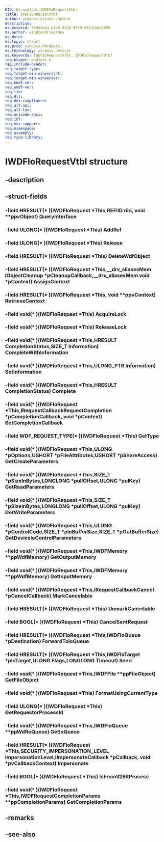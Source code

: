 ```yaml
---
UID: NS.wudfddi.IWDFIoRequestVtbl
title: IWDFIoRequestVtbl
author: windows-driver-content
description: 
ms.assetid: 918ddb5a-e348-4538-9770-93131e6a485b
ms.author: windowsdriverdev
ms.date: 
ms.topic: struct
ms.prod: windows-hardware
ms.technology: windows-devices
ms.keywords: IWDFIoRequestVtbl, IWDFIoRequestVtbl
req.header: wudfddi.h
req.include-header:
req.target-type:
req.target-min-winverclnt:
req.target-min-winversvr:
req.kmdf-ver:
req.umdf-ver:
req.lib:
req.dll:
req.ddi-compliance:
req.alt-api:
req.alt-loc:
req.unicode-ansi:
req.idl:
req.max-support:
req.namespace:
req.assembly:
req.type-library:
---
```


# IWDFIoRequestVtbl structure

## -description



## -struct-fields

### -field HRESULT(* )(IWDFIoRequest *This,REFIID riid, void **ppvObject) QueryInterface			
 	
### -field ULONG(* )(IWDFIoRequest *This) AddRef			
 	
### -field ULONG(* )(IWDFIoRequest *This) Release			
 	
### -field HRESULT(* )(IWDFIoRequest *This) DeleteWdfObject			
 	
### -field HRESULT(* )(IWDFIoRequest *This,__drv_aliasesMem IObjectCleanup *pCleanupCallback,__drv_aliasesMem void *pContext) AssignContext			
 	
### -field HRESULT(* )(IWDFIoRequest *This, void **ppvContext) RetrieveContext			
 	
### -field void(* )(IWDFIoRequest *This) AcquireLock			
 	
### -field void(* )(IWDFIoRequest *This) ReleaseLock			
 	
### -field void(* )(IWDFIoRequest *This,HRESULT CompletionStatus,SIZE_T Information) CompleteWithInformation			
 	
### -field void(* )(IWDFIoRequest *This,ULONG_PTR Information) SetInformation			
 	
### -field void(* )(IWDFIoRequest *This,HRESULT CompletionStatus) Complete			
 	
### -field void(* )(IWDFIoRequest *This,IRequestCallbackRequestCompletion *pCompletionCallback, void *pContext) SetCompletionCallback			
 	
### -field WDF_REQUEST_TYPE(* )(IWDFIoRequest *This) GetType			
 	
### -field void(* )(IWDFIoRequest *This,ULONG *pOptions,USHORT *pFileAttributes,USHORT *pShareAccess) GetCreateParameters			
 	
### -field void(* )(IWDFIoRequest *This,SIZE_T *pSizeInBytes,LONGLONG *pullOffset,ULONG *pulKey) GetReadParameters			
 	
### -field void(* )(IWDFIoRequest *This,SIZE_T *pSizeInBytes,LONGLONG *pullOffset,ULONG *pulKey) GetWriteParameters			
 	
### -field void(* )(IWDFIoRequest *This,ULONG *pControlCode,SIZE_T *pInBufferSize,SIZE_T *pOutBufferSize) GetDeviceIoControlParameters			
 	
### -field void(* )(IWDFIoRequest *This,IWDFMemory **ppWdfMemory) GetOutputMemory			
 	
### -field void(* )(IWDFIoRequest *This,IWDFMemory **ppWdfMemory) GetInputMemory			
 	
### -field void(* )(IWDFIoRequest *This,IRequestCallbackCancel *pCancelCallback) MarkCancelable			
 	
### -field HRESULT(* )(IWDFIoRequest *This) UnmarkCancelable			
 	
### -field BOOL(* )(IWDFIoRequest *This) CancelSentRequest			
 	
### -field HRESULT(* )(IWDFIoRequest *This,IWDFIoQueue *pDestination) ForwardToIoQueue			
 	
### -field HRESULT(* )(IWDFIoRequest *This,IWDFIoTarget *pIoTarget,ULONG Flags,LONGLONG Timeout) Send			
 	
### -field void(* )(IWDFIoRequest *This,IWDFFile **ppFileObject) GetFileObject			
 	
### -field void(* )(IWDFIoRequest *This) FormatUsingCurrentType			
 	
### -field ULONG(* )(IWDFIoRequest *This) GetRequestorProcessId			
 	
### -field void(* )(IWDFIoRequest *This,IWDFIoQueue **ppWdfIoQueue) GetIoQueue			
 	
### -field HRESULT(* )(IWDFIoRequest *This,SECURITY_IMPERSONATION_LEVEL ImpersonationLevel,IImpersonateCallback *pCallback, void *pvCallbackContext) Impersonate			
 	
### -field BOOL(* )(IWDFIoRequest *This) IsFrom32BitProcess			
 	
### -field void(* )(IWDFIoRequest *This,IWDFRequestCompletionParams **ppCompletionParams) GetCompletionParams			
 	
## -remarks

## -see-also